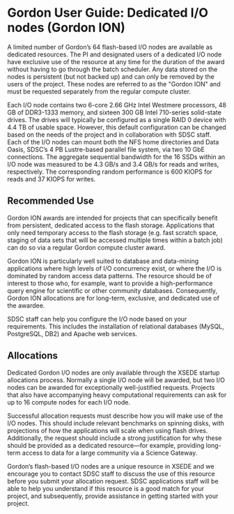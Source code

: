 Gordon User Guide: Dedicated I/O nodes (Gordon ION)
===================================================
A limited number of Gordon’s 64 flash-based I/O nodes are available as dedicated resources. The PI and designated users of a dedicated I/O node have exclusive use of the resource at any time for the duration of the award without having to go through the batch scheduler. Any data stored on the nodes is persistent (but not backed up) and can only be removed by the users of the project. These nodes are referred to as the "Gordon ION" and must be requested separately from the regular compute cluster.

Each I/O node contains two 6-core 2.66 GHz Intel Westmere processors, 48 GB of DDR3-1333 memory, and sixteen 300 GB Intel 710-series solid-state drives. The drives will typically be configured as a single RAID 0 device with 4.4 TB of usable space. However, this default configuration can be changed based on the needs of the project and in collaboration with SDSC staff.  Each of the I/O nodes can mount both the NFS home directories and Data Oasis, SDSC’s 4 PB Lustre-based parallel file system, via two 10 GbE connections. The aggregate sequential bandwidth for the 16 SSDs within an I/O node was measured to be 4.3 GB/s and 3.4 GB/s for reads and writes, respectively. The corresponding random performance is 600 KIOPS for reads and 37 KIOPS for writes.

Recommended Use
---------------
Gordon ION awards are intended for projects that can specifically benefit from persistent, dedicated access to the flash storage. Applications that only need temporary access to the flash storage (e.g. fast scratch space, staging of data sets that will be accessed multiple times within a batch job) can do so via a regular Gordon compute cluster award.

Gordon ION is particularly well suited to database and data-mining applications where high levels of I/O concurrency exist, or where the I/O is dominated by random access data patterns. The resource should be of interest to those who, for example, want to provide a high-performance query engine for scientific or other community databases. Consequently, Gordon ION allocations are for long-term, exclusive, and dedicated use of the awardee.

SDSC staff can help you configure the I/O node based on your requirements. This includes the installation of relational databases (MySQL, PostgreSQL, DB2) and Apache web services.

Allocations
-----------
Dedicated Gordon I/O nodes are only available through the XSEDE startup allocations process. Normally a single I/O node will be awarded, but two I/O nodes can be awarded for exceptionally well-justified requests. Projects that also have accompanying heavy computational requirements can ask for up to 16 compute nodes for each I/O node.

Successful allocation requests must describe how you will make use of the I/O nodes. This should include relevant benchmarks on spinning disks, with projections of how the applications will scale when using flash drives. Additionally, the request should include a strong justification for why these should be provided as a dedicated resource—for example, providing long-term access to data for a large community via a Science Gateway.

Gordon’s flash-based I/O nodes are a unique resource in XSEDE and we encourage you to contact SDSC staff to discuss the use of this resource before you submit your allocation request.  SDSC applications staff will be able to help you understand if this resource is a good match for your project, and subsequently, provide assistance in getting started with your project.
